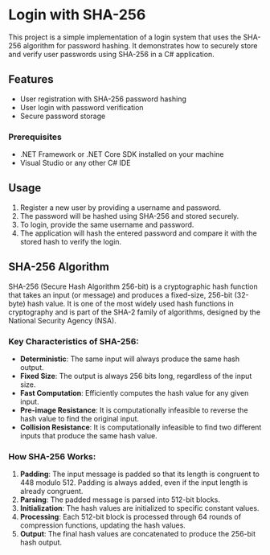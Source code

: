 # Login with SHA-256

This project is a simple implementation of a login system that uses the SHA-256 algorithm for password hashing. It demonstrates how to securely store and verify user passwords using SHA-256 in a C# application.

## Features

- User registration with SHA-256 password hashing
- User login with password verification
- Secure password storage


### Prerequisites

- .NET Framework or .NET Core SDK installed on your machine
- Visual Studio or any other C# IDE


## Usage

1. Register a new user by providing a username and password.
2. The password will be hashed using SHA-256 and stored securely.
3. To login, provide the same username and password.
4. The application will hash the entered password and compare it with the stored hash to verify the login.

## SHA-256 Algorithm

SHA-256 (Secure Hash Algorithm 256-bit) is a cryptographic hash function that takes an input (or message) and produces a fixed-size, 256-bit (32-byte) hash value. It is one of the most widely used hash functions in cryptography and is part of the SHA-2 family of algorithms, designed by the National Security Agency (NSA).

### Key Characteristics of SHA-256:

- **Deterministic**: The same input will always produce the same hash output.
- **Fixed Size**: The output is always 256 bits long, regardless of the input size.
- **Fast Computation**: Efficiently computes the hash value for any given input.
- **Pre-image Resistance**: It is computationally infeasible to reverse the hash value to find the original input.
- **Collision Resistance**: It is computationally infeasible to find two different inputs that produce the same hash value.

### How SHA-256 Works:

1. **Padding**: The input message is padded so that its length is congruent to 448 modulo 512. Padding is always added, even if the input length is already congruent.
2. **Parsing**: The padded message is parsed into 512-bit blocks.
3. **Initialization**: The hash values are initialized to specific constant values.
4. **Processing**: Each 512-bit block is processed through 64 rounds of compression functions, updating the hash values.
5. **Output**: The final hash values are concatenated to produce the 256-bit hash output.
